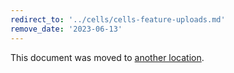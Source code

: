 ```yaml
---
redirect_to: '../cells/cells-feature-uploads.md'
remove_date: '2023-06-13'
---
```


This document was moved to [another location](../cells/cells-feature-uploads.md).

<!-- This redirect file can be deleted after <2023-06-13>. -->
<!-- Redirects that point to other docs in the same project expire in three months. -->
<!-- Redirects that point to docs in a different project or site (link is not relative and starts with `https:`) expire in one year. -->
<!-- Before deletion, see: https://docs.gitlab.com/ee/development/documentation/redirects.html -->

